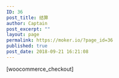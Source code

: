 ```yaml
---
ID: 36
post_title: 结算
author: Captain
post_excerpt: ""
layout: page
permalink: https://moker.io/?page_id=36
published: true
post_date: 2018-09-21 16:21:08
---
```

[woocommerce_checkout]